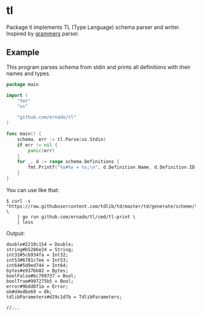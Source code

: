 # tl

Package tl implements TL (Type Language) schema parser and writer.
Inspired by [grammers](https://github.com/Lonami/grammers) parser.

## Example

This program parses schema from stdin and prints all definitions with their
names and types.

```go
package main

import (
	"fmt"
	"os"

	"github.com/ernado/tl"
)

func main() {
	schema, err := tl.Parse(os.Stdin)
	if err != nil {
		panic(err)
	}
	for _, d := range schema.Definitions {
		fmt.Printf("%s#%x = %s;\n", d.Definition.Name, d.Definition.ID, d.Definition.Type)
	}
}
```

You can use like that:
```console
$ curl -s "https://raw.githubusercontent.com/tdlib/td/master/td/generate/scheme/td_api.tl" \
    | go run github.com/ernado/tl/cmd/tl-print \
    | less
```

Output:
```tl
double#2210c154 = Double;
string#b5286e24 = String;
int32#5cb934fa = Int32;
int53#6781c7ee = Int53;
int64#5d9ed744 = Int64;
bytes#e937bb82 = Bytes;
boolFalse#bc799737 = Bool;
boolTrue#997275b5 = Bool;
error#9bdd8f1a = Error;
ok#d4edbe69 = Ok;
tdlibParameters#d29c1d7b = TdlibParameters;

//...
```
